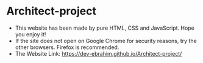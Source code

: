# Architect-project
+ This website has been made by pure HTML, CSS and JavaScript. Hope you enjoy it!
+ If the site does not open on Google Chrome for security reasons, try the other browsers. Firefox is recommended.
+ The Website Link: https://dev-ebrahim.github.io/Architect-project/
